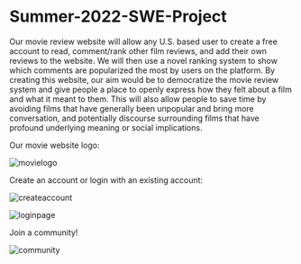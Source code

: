 # Summer-2022-SWE-Project


Our movie review website will allow any U.S. based user to create a free account to read, comment/rank other film reviews, 
and add their own reviews to the website. We will then use a novel ranking system to show which comments are popularized the most 
by users on the platform. By creating this website, our aim would be to democratize the movie review system and give people a place to openly 
express how they felt about a film and what it meant to them. This will also allow people to save time by avoiding films that have generally been 
unpopular and bring more conversation, and potentially discourse surrounding films that have profound underlying meaning or social implications. 

Our movie website logo:


![movielogo](https://user-images.githubusercontent.com/65258540/180049929-57aff075-19a2-4ffe-b876-ec3d7829bbda.PNG)




Create an account or login with an existing account:



![createaccount](https://user-images.githubusercontent.com/65258540/180050272-602a5ad3-6b83-4430-951f-205c3751f2c3.PNG)


![loginpage](https://user-images.githubusercontent.com/65258540/180050135-6710de50-ddf5-4dbf-86bc-fb55a1dfa1fc.PNG)




Join a community!



![community](https://user-images.githubusercontent.com/65258540/180050481-e034fe17-813d-466c-9b9b-891d035119aa.PNG)
